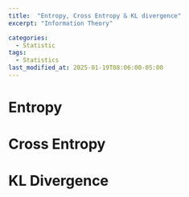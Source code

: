 ```yaml
---
title:  "Entropy, Cross Entropy & KL divergence"
excerpt: "Information Theory"

categories:
  - Statistic
tags:
  - Statistics
last_modified_at: 2025-01-19T08:06:00-05:00
---
```


# Entropy

# Cross Entropy

# KL Divergence

